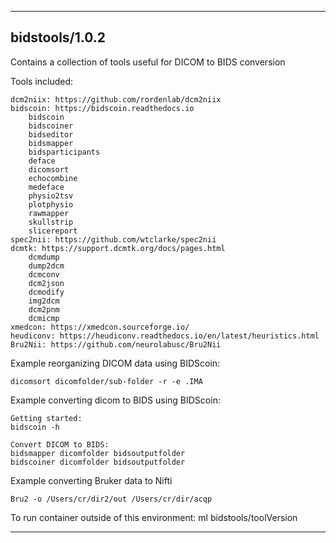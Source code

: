
----------------------------------
## bidstools/1.0.2 ##
Contains a collection of tools useful for DICOM to BIDS conversion

Tools included:
```
dcm2niix: https://github.com/rordenlab/dcm2niix
bidscoin: https://bidscoin.readthedocs.io
    bidscoin
    bidscoiner
    bidseditor
    bidsmapper
    bidsparticipants
    deface
    dicomsort
    echocombine
    medeface
    physio2tsv
    plotphysio
    rawmapper
    skullstrip
    slicereport
spec2nii: https://github.com/wtclarke/spec2nii
dcmtk: https://support.dcmtk.org/docs/pages.html
    dcmdump
    dump2dcm
    dcmconv
    dcm2json
    dcmodify
    img2dcm
    dcm2pnm
    dcmicmp
xmedcon: https://xmedcon.sourceforge.io/
heudiconv: https://heudiconv.readthedocs.io/en/latest/heuristics.html
Bru2Nii: https://github.com/neurolabusc/Bru2Nii
```

Example reorganizing DICOM data using BIDScoin:
```
dicomsort dicomfolder/sub-folder -r -e .IMA
```

Example converting dicom to BIDS using BIDScoin: 
```
Getting started:
bidscoin -h

Convert DICOM to BIDS:
bidsmapper dicomfolder bidsoutputfolder
bidscoiner dicomfolder bidsoutputfolder
```

Example converting Bruker data to Nifti
```
Bru2 -o /Users/cr/dir2/out /Users/cr/dir/acqp
```

To run container outside of this environment: ml bidstools/toolVersion

----------------------------------
